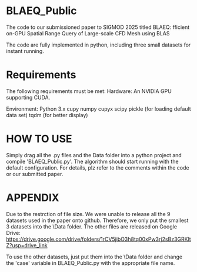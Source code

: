 # BLAEQ_Public
The code to our submissioned paper to SIGMOD 2025 titled BLAEQ: fficient on-GPU Spatial Range Query of Large-scale CFD Mesh using BLAS

The code are fully implemented in python, including three small datasets for instant running.

# Requirements
The following requirements must be met:
Hardware:
    An NVIDIA GPU supporting CUDA.

Environment:
    Python 3.x
    cupy
    numpy
    cupyx
    scipy
    pickle (for loading default data set)
    tqdm (for better display)

# HOW TO USE
Simply drag all the .py files and the Data folder into a python project and compile 'BLAEQ_Public.py'. The algorithm should start running with the default configuration.
For details, plz refer to the comments within the code or our submitted paper.

# APPENDIX
Due to the restrction of file size. We were unable to release all the 9 datasets used in the paper onto github. Therefore, we only put the smallest 3 datasets into the \Data folder. The other files are released on Google Drive:
https://drive.google.com/drive/folders/1rCV5jibO3h8tq00xPw3rj2sBz3GRKltZ?usp=drive_link

To use the other datasets, just put them into the \Data folder and change the 'case' variable in BLAEQ_Public.py with the appropriate file name.
